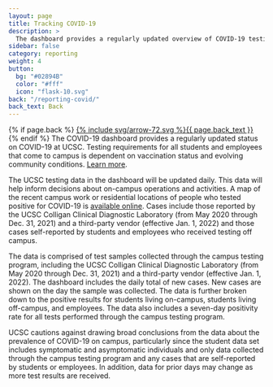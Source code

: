 ```yaml
---
layout: page
title: Tracking COVID-19
description: >
  The dashboard provides a regularly updated overview of COVID-19 testing at UCSC
sidebar: false
category: reporting
weight: 4
button:
  bg: "#02894B"
  color: "#fff"
  icon: "flask-10.svg"
back: "/reporting-covid/"
back_text: Back
---
```


{% if page.back %}
<a href="{{ page.back }}" class="pill tracking-back">{% include svg/arrow-72.svg %}{{ page.back_text }}</a>
{% endif %}
The COVID-19 dashboard provides a regularly updated status on COVID-19 at UCSC. Testing requirements for all students and employees that come to campus is dependent on vaccination status and evolving community conditions. [Learn more](https://slugstrong.ucsc.edu/returning-to-campus/).

The UCSC testing data in the dashboard will be updated daily. This data will help inform decisions about on-campus operations and activities. A map of the recent campus work or residential locations of people who tested positive for COVID-19 is [available online](https://ehs.ucsc.edu/programs/safety-ih/campus_covid_cases.html). Cases include those reported by the UCSC Colligan Clinical Diagnostic Laboratory (from May 2020 through Dec. 31, 2021) and a third-party vendor (effective Jan. 1, 2022) and those cases self-reported by students and employees who received testing off campus.

The data is comprised of test samples collected through the campus testing program, including the UCSC Colligan Clinical Diagnostic Laboratory (from May 2020 through Dec. 31, 2021) and a third-party vendor (effective Jan. 1, 2022). The dashboard includes the daily total of new cases. New cases are shown on the day the sample was collected. The data is further broken down to the positive results for students living on-campus, students living off-campus, and employees. The data also includes a seven-day positivity rate for all tests performed through the campus testing program.

UCSC cautions against drawing broad conclusions from the data about the prevalence of COVID-19 on campus, particularly since the student data set includes symptomatic and asymptomatic individuals and only data collected through the campus testing program and any cases that are self-reported by students or employees. In addition, data for prior days may change as more test results are received.

<script type='text/javascript' src='https://visualizedata.ucop.edu/javascripts/api/viz_v1.js'></script><div class='tableauPlaceholder' style='width: 1000px; height: 2227px;'><object class='tableauViz' width='1000' height='2227' style='display:none;'><param name='host_url' value='https%3A%2F%2Fvisualizedata.ucop.edu%2F' /> <param name='embed_code_version' value='3' /> <param name='site_root' value='&#47;t&#47;UCSCpublic' /><param name='name' value='COVID-19DashboardV2&#47;COVID-19Dashboard' /><param name='tabs' value='no' /><param name='toolbar' value='yes' /><param

name='showAppBanner' value='false' /></object></div>
